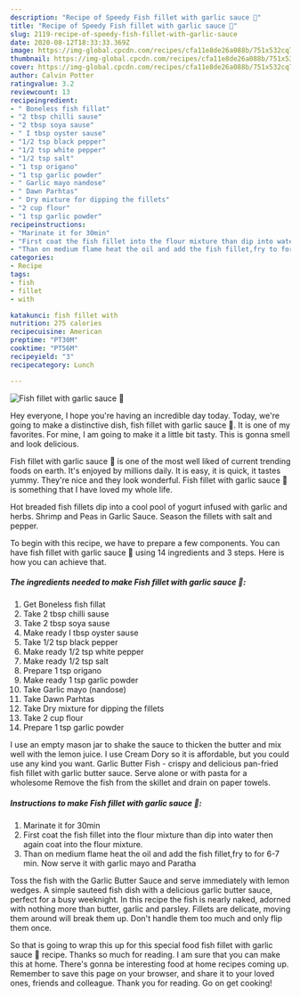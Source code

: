 ```yaml
---
description: "Recipe of Speedy Fish fillet with garlic sauce 🍴"
title: "Recipe of Speedy Fish fillet with garlic sauce 🍴"
slug: 2119-recipe-of-speedy-fish-fillet-with-garlic-sauce
date: 2020-08-12T18:33:33.369Z
image: https://img-global.cpcdn.com/recipes/cfa11e8de26a088b/751x532cq70/fish-fillet-with-garlic-sauce-🍴-recipe-main-photo.jpg
thumbnail: https://img-global.cpcdn.com/recipes/cfa11e8de26a088b/751x532cq70/fish-fillet-with-garlic-sauce-🍴-recipe-main-photo.jpg
cover: https://img-global.cpcdn.com/recipes/cfa11e8de26a088b/751x532cq70/fish-fillet-with-garlic-sauce-🍴-recipe-main-photo.jpg
author: Calvin Potter
ratingvalue: 3.2
reviewcount: 13
recipeingredient:
- " Boneless fish fillat"
- "2 tbsp chilli sause"
- "2 tbsp soya sause"
- " I tbsp oyster sause"
- "1/2 tsp black pepper"
- "1/2 tsp white pepper"
- "1/2 tsp salt"
- "1 tsp origano"
- "1 tsp garlic powder"
- " Garlic mayo nandose"
- " Dawn Parhtas"
- " Dry mixture for dipping the fillets"
- "2 cup flour"
- "1 tsp garlic powder"
recipeinstructions:
- "Marinate it for 30min"
- "First coat the fish fillet into the flour mixture than dip into water then again coat into the flour mixture."
- "Than on medium flame heat the oil and add the fish fillet,fry to for 6-7 min. Now serve it with garlic mayo and Paratha"
categories:
- Recipe
tags:
- fish
- fillet
- with

katakunci: fish fillet with 
nutrition: 275 calories
recipecuisine: American
preptime: "PT30M"
cooktime: "PT56M"
recipeyield: "3"
recipecategory: Lunch

---
```



![Fish fillet with garlic sauce 🍴](https://img-global.cpcdn.com/recipes/cfa11e8de26a088b/751x532cq70/fish-fillet-with-garlic-sauce-🍴-recipe-main-photo.jpg)

Hey everyone, I hope you're having an incredible day today. Today, we're going to make a distinctive dish, fish fillet with garlic sauce 🍴. It is one of my favorites. For mine, I am going to make it a little bit tasty. This is gonna smell and look delicious.

Fish fillet with garlic sauce 🍴 is one of the most well liked of current trending foods on earth. It's enjoyed by millions daily. It is easy, it is quick, it tastes yummy. They're nice and they look wonderful. Fish fillet with garlic sauce 🍴 is something that I have loved my whole life.

Hot breaded fish fillets dip into a cool pool of yogurt infused with garlic and herbs. Shrimp and Peas in Garlic Sauce. Season the fillets with salt and pepper.


To begin with this recipe, we have to prepare a few components. You can have fish fillet with garlic sauce 🍴 using 14 ingredients and 3 steps. Here is how you can achieve that.

<!--inarticleads1-->

##### The ingredients needed to make Fish fillet with garlic sauce 🍴:

1. Get  Boneless fish fillat
1. Take 2 tbsp chilli sause
1. Take 2 tbsp soya sause
1. Make ready  I tbsp oyster sause
1. Take 1/2 tsp black pepper
1. Make ready 1/2 tsp white pepper
1. Make ready 1/2 tsp salt
1. Prepare 1 tsp origano
1. Make ready 1 tsp garlic powder
1. Take  Garlic mayo (nandose)
1. Take  Dawn Parhtas
1. Take  Dry mixture for dipping the fillets
1. Take 2 cup flour
1. Prepare 1 tsp garlic powder


I use an empty mason jar to shake the sauce to thicken the butter and mix well with the lemon juice. I use Cream Dory so it is affordable, but you could use any kind you want. Garlic Butter Fish - crispy and delicious pan-fried fish fillet with garlic butter sauce. Serve alone or with pasta for a wholesome Remove the fish from the skillet and drain on paper towels. 

<!--inarticleads2-->

##### Instructions to make Fish fillet with garlic sauce 🍴:

1. Marinate it for 30min
1. First coat the fish fillet into the flour mixture than dip into water then again coat into the flour mixture.
1. Than on medium flame heat the oil and add the fish fillet,fry to for 6-7 min. Now serve it with garlic mayo and Paratha


Toss the fish with the Garlic Butter Sauce and serve immediately with lemon wedges. A simple sauteed fish dish with a delicious garlic butter sauce, perfect for a busy weeknight. In this recipe the fish is nearly naked, adorned with nothing more than butter, garlic and parsley. Fillets are delicate, moving them around will break them up. Don&#39;t handle them too much and only flip them once. 

So that is going to wrap this up for this special food fish fillet with garlic sauce 🍴 recipe. Thanks so much for reading. I am sure that you can make this at home. There's gonna be interesting food at home recipes coming up. Remember to save this page on your browser, and share it to your loved ones, friends and colleague. Thank you for reading. Go on get cooking!
